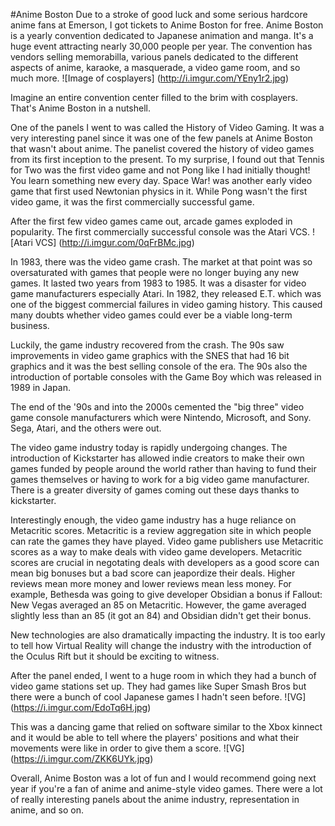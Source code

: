 #Anime Boston
Due to a stroke of good luck and some serious hardcore anime fans at Emerson, I got tickets to Anime Boston for free. 
Anime Boston is a yearly convention dedicated to Japanese animation and manga. It's a huge event attracting nearly 30,000
people per year. The convention has vendors selling memorabilla, various panels dedicated to the different aspects of anime,
karaoke, a masquerade, a video game room, and so much more. 
![Image of cosplayers]
(http://i.imgur.com/YEny1r2.jpg)

Imagine an entire convention center filled to the brim with cosplayers. That's Anime Boston in a nutshell.

One of the panels I went to was called the History of Video Gaming. It was a very interesting panel since it was one of the
few panels at Anime Boston that wasn't about anime. The panelist covered the history of video games from its first inception
to the present. To my surprise, I found out that Tennis for Two was the first video game and not Pong like I had initially 
thought! You learn something new every day. Space War! was another early video game that first used Newtonian physics in it.
While Pong wasn't the first video game, it was the first commercially successful game. 

After the first few video games came out, arcade games exploded in popularity. The first commercially successful console was the Atari VCS.
![Atari VCS]
(http://i.imgur.com/0qFrBMc.jpg)

In 1983, there was the video game crash. The market at that point was so oversaturated with games that people were no longer
buying any new games. It lasted two years from 1983 to 1985. It was a disaster for video game manufacturers especially Atari. In 1982, they released E.T. which was one of the biggest commercial failures in video gaming history. This caused
many doubts whether video games could ever be a viable long-term business. 

Luckily, the game industry recovered from the crash. The 90s saw improvements in video game graphics with the SNES that had 16 bit graphics and it was the best selling console of the era. The 90s also the introduction of portable consoles with the Game Boy which was released in 1989 in Japan. 

The end of the '90s and into the 2000s cemented the "big three" video game console manufacturers which were Nintendo, Microsoft, and Sony. Sega, Atari, and the others were out. 

The video game industry today is rapidly undergoing changes. The introduction of Kickstarter has allowed indie creators to make their own games funded by people around the world rather than having to fund their games themselves or having to work for a big video game manufacturer. There is a greater diversity of games coming out these days thanks to kickstarter. 

Interestingly enough, the video game industry has a huge reliance on Metacritic scores. Metacritic is a review aggregation site in which people can rate the games they have played. Video game publishers use Metacritic scores as a way to make deals with video game developers. Metacritic scores are crucial in negotating deals with developers as a good score can mean big bonuses but a bad score can jeapordize their deals. Higher reviews mean more money and lower reviews mean less money. For example, Bethesda was going to give developer Obsidian a bonus if Fallout: New Vegas averaged an 85 on Metacritic. However, the game averaged slightly less than an 85 (it got an 84) and Obsidian didn't get their bonus. 

New technologies are also dramatically impacting the industry. It is too early to tell how Virtual Reality will change the industry with the introduction of the Oculus Rift but it should be exciting to witness. 

After the panel ended, I went to a huge room in which they had a bunch of video game stations set up. They had games like Super Smash Bros but there were a bunch of cool Japanese games I hadn't seen before. 
![VG]
(https://i.imgur.com/EdoTq6H.jpg)

This was a dancing game that relied on software similar to the Xbox kinnect and it would be able to tell where the players' positions and what their movements were like in order to give them a score. 
![VG]
(https://i.imgur.com/ZKK6UYk.jpg)

Overall, Anime Boston was a lot of fun and I would recommend going next year if you're a fan of anime and anime-style video games. There were a lot of really interesting panels about the anime industry, representation in anime, and so on. 
